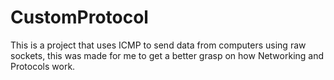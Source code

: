 # CustomProtocol

This is a project that uses ICMP to send data from computers using raw sockets, this was made for me to get a better grasp on how Networking and Protocols work.
